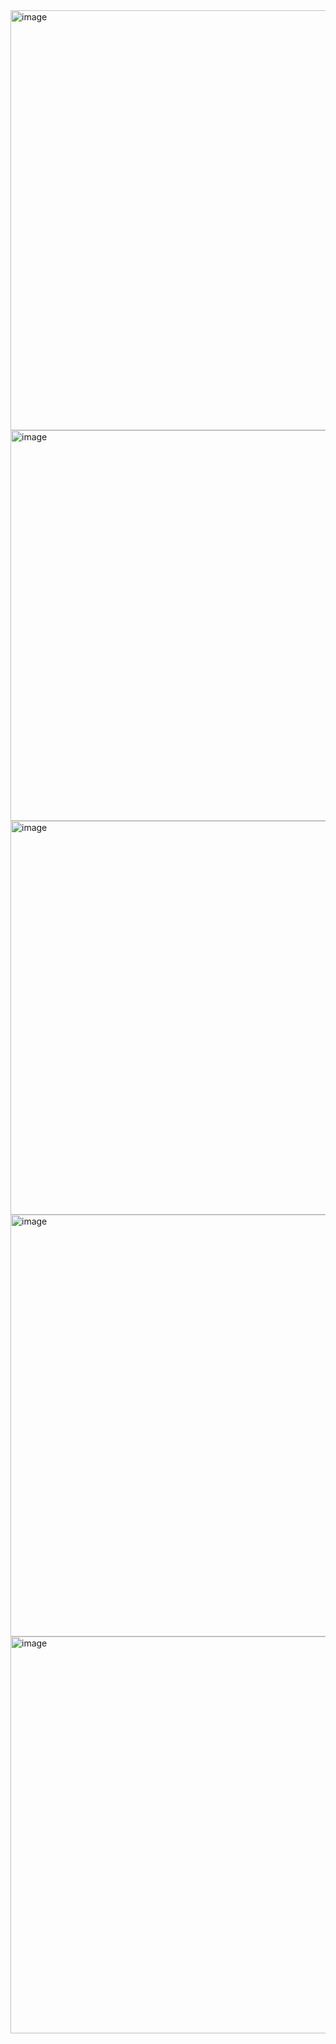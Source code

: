 <img width="672" alt="image" src="https://github.com/user-attachments/assets/3a0fbb22-9c2d-489e-af7e-85cb9e1221a9" />

<img width="625" alt="image" src="https://github.com/user-attachments/assets/4d5fe202-80fa-4153-84f5-6362ab7478f6" />

<img width="630" alt="image" src="https://github.com/user-attachments/assets/e94e6f51-2c63-4567-a033-a707f0b5e228" />

<img width="675" alt="image" src="https://github.com/user-attachments/assets/4a089aa6-267c-4948-b8db-b0621f125a25" />

<img width="635" alt="image" src="https://github.com/user-attachments/assets/3e6ab0eb-3b03-4d91-8595-48ffa5034f1c" />

